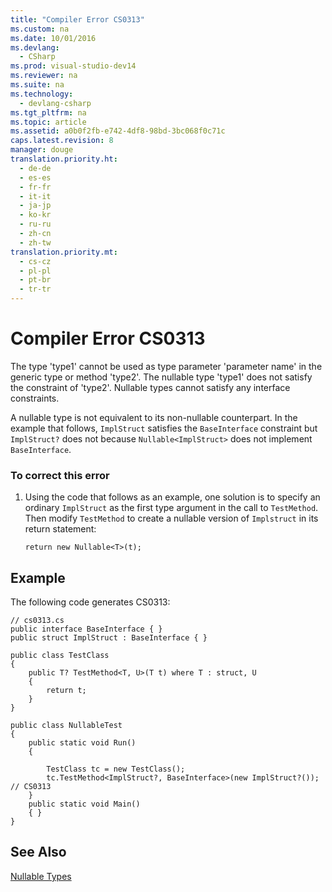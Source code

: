 ```yaml
---
title: "Compiler Error CS0313"
ms.custom: na
ms.date: 10/01/2016
ms.devlang: 
  - CSharp
ms.prod: visual-studio-dev14
ms.reviewer: na
ms.suite: na
ms.technology: 
  - devlang-csharp
ms.tgt_pltfrm: na
ms.topic: article
ms.assetid: a0b0f2fb-e742-4df8-98bd-3bc068f0c71c
caps.latest.revision: 8
manager: douge
translation.priority.ht: 
  - de-de
  - es-es
  - fr-fr
  - it-it
  - ja-jp
  - ko-kr
  - ru-ru
  - zh-cn
  - zh-tw
translation.priority.mt: 
  - cs-cz
  - pl-pl
  - pt-br
  - tr-tr
---
```

# Compiler Error CS0313
The type 'type1' cannot be used as type parameter 'parameter name' in the generic type or method 'type2'. The nullable type 'type1' does not satisfy the constraint of 'type2'. Nullable types cannot satisfy any interface constraints.  
  
 A nullable type is not equivalent to its non-nullable counterpart. In the example that follows, `ImplStruct` satisfies the `BaseInterface` constraint but `ImplStruct?` does not because `Nullable<ImplStruct>` does not implement `BaseInterface`.  
  
### To correct this error  
  
1.  Using the code that follows as an example, one solution is to specify an ordinary `ImplStruct` as the first type argument in the call to `TestMethod`. Then modify `TestMethod` to create a nullable version of `Implstruct` in its return statement:  
  
    ```  
    return new Nullable<T>(t);  
    ```  
  
## Example  
 The following code generates CS0313:  
  
```  
// cs0313.cs  
public interface BaseInterface { }  
public struct ImplStruct : BaseInterface { }  
  
public class TestClass  
{  
    public T? TestMethod<T, U>(T t) where T : struct, U  
    {  
        return t;  
    }  
}  
  
public class NullableTest  
{  
    public static void Run()  
    {  
  
        TestClass tc = new TestClass();  
        tc.TestMethod<ImplStruct?, BaseInterface>(new ImplStruct?()); // CS0313  
    }  
    public static void Main()  
    { }  
}  
```  
  
## See Also  
 [Nullable Types](../Topic/Nullable%20Types%20\(C%23%20Programming%20Guide\).md)